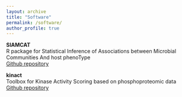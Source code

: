 ```yaml
---
layout: archive
title: "Software"
permalink: /software/
author_profile: true
---
```



__SIAMCAT__  
R package for Statistical Inference of Associations between Microbial Communities And host phenoType  
[Github repository](https://github.com/zellerlab/siamcat)


__kinact__  
Toolbox for Kinase Activity Scoring based on phosphoproteomic data  
[Github repository](https://github.com/saezlab/kinact)
